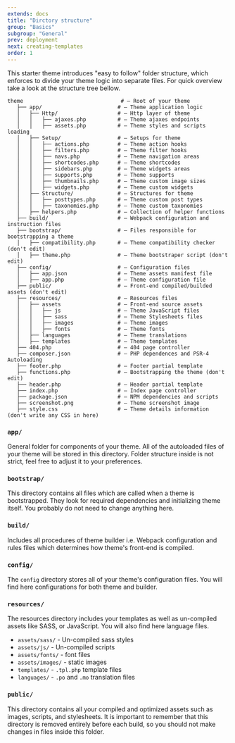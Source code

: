 ```yaml
---
extends: docs
title: "Dirctory structure"
group: "Basics"
subgroup: "General"
prev: deployment
next: creating-templates
order: 1
---
```


This starter theme introduces "easy to follow" folder structure, which enforces to divide your theme logic into separate files. For quick overview take a look at the structure tree bellow.

```
theme                               # — Root of your theme
   ├── app/                        # — Theme application logic
   │   ├── Http/                   # — Http layer of theme
   │   │   ├── ajaxes.php          # — Theme ajaxes endpoints
   │   │   ├── assets.php          # — Theme styles and scripts loading
   │   ├── Setup/                  # — Setups for theme
   │   │   ├── actions.php         # — Theme action hooks
   │   │   ├── filters.php         # — Theme filter hooks
   │   │   ├── navs.php            # — Theme navigation areas
   │   │   ├── shortcodes.php      # — Theme shortcodes
   │   │   ├── sidebars.php        # — Theme widgets areas
   │   │   ├── supports.php        # — Theme supports
   │   │   ├── thumbnails.php      # — Theme custom image sizes
   │   │   ├── widgets.php         # — Theme custom widgets
   │   ├── Structure/              # — Structures for theme
   │   │   ├── posttypes.php       # — Theme custom post types
   │   │   ├── taxonomies.php      # — Theme custom taxonomies
   │   ├── helpers.php             # — Collection of helper functions
   ├── build/                      # — Webpack configuration and instruction files
   ├── bootstrap/                  # — Files responsible for bootstrapping a theme
   │   ├── compatibility.php       # — Theme compatibility checker (don't edit)
   │   ├── theme.php               # — Theme bootstraper script (don't edit)
   ├── config/                     # — Configuration files
   │   ├── app.json                # — Theme assets manifest file
   │   ├── app.php                 # — Theme configuration file
   ├── public/                     # — Front-end compiled/builded assets (don't edit)
   ├── resources/                  # — Resources files
   │   ├── assets                  # — Front-end source assets
   │   │   ├── js                  # — Theme JavaScript files
   │   │   ├── sass                # — Theme Stylesheets files
   │   │   ├── images              # — Theme images
   │   │   ├── fonts               # — Theme fonts
   │   ├── languages               # — Theme translations
   │   ├── templates               # — Theme templates
   ├── 404.php                     # — 404 page controller
   ├── composer.json               # — PHP dependences and PSR-4 Autoloading
   ├── footer.php                  # — Footer partial template
   ├── functions.php               # — Bootstrapping the theme (don't edit)
   ├── header.php                  # — Header partial template
   ├── index.php                   # — Index page controller
   ├── package.json                # — NPM dependencies and scripts
   ├── screenshot.png              # — Theme screenshot image
   ├── style.css                   # — Theme details information (don't write any CSS in here)
```

### `app/`

General folder for components of your theme. All of the autoloaded files of your theme will be stored in this directory. Folder structure inside is not strict, feel free to adjust it to your preferences.

### `bootstrap/`

This directory contains all files which are called when a theme is bootstrapped. They look for required dependencies and initializing theme itself. You probably do not need to change anything here.

### `build/`

Includes all procedures of theme builder i.e. Webpack configuration and rules files which determines how theme's front-end is compiled.

### `config/`

The `config` directory stores all of your theme's configuration files. You will find here configurations for both theme and builder.

### `resources/`

The resources directory includes your templates as well as un-compiled assets like SASS, or JavaScript. You will also find here language files.

- `assets/sass/` - Un-compiled sass styles
- `assets/js/` - Un-compiled scripts
- `assets/fonts/` - font files
- `assets/images/` - static images
- `templates/` - `.tpl.php` template files
- `languages/` - `.po` and `.mo` translation files

### `public/`

This directory contains all your compiled and optimized assets such as images, scripts, and stylesheets. It is important to remember that this directory is removed entirely before each build, so you should not make changes in files inside this folder.
